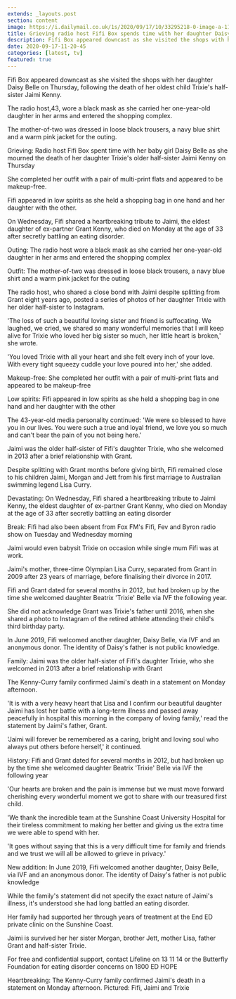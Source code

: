 ```yaml
---
extends: _layouts.post
section: content
image: https://i.dailymail.co.uk/1s/2020/09/17/10/33295218-0-image-a-113_1600336659746.jpg 
title: Grieving radio host Fifi Box spends time with her daughter Daisy Belle 
description: Fifi Box appeared downcast as she visited the shops with her daughter Daisy Belle on Thursday, following the death of her oldest child Trixies half-sister Jaimi Kenny. 
date: 2020-09-17-11-20-45 
categories: [latest, tv] 
featured: true 
--- 
```

Fifi Box appeared downcast as she visited the shops with her daughter Daisy Belle on Thursday, following the death of her oldest child Trixie's half-sister Jaimi Kenny.

The radio host,43, wore a black mask as she carried her one-year-old daughter in her arms and entered the shopping complex.

The mother-of-two was dressed in loose black trousers, a navy blue shirt and a warm pink jacket for the outing.

Grieving: Radio host Fifi Box spent time with her baby girl Daisy Belle as she mourned the death of her daughter Trixie's older half-sister Jaimi Kenny on Thursday

She completed her outfit with a pair of multi-print flats and appeared to be makeup-free.



Fifi appeared in low spirits as she held a shopping bag in one hand and her daughter with the other.

On Wednesday, Fifi shared a heartbreaking tribute to Jaimi, the eldest daughter of ex-partner Grant Kenny, who died on Monday at the age of 33 after secretly battling an eating disorder.

Outing: The radio host wore a black mask as she carried her one-year-old daughter in her arms and entered the shopping complex

Outfit: The mother-of-two was dressed in loose black trousers, a navy blue shirt and a warm pink jacket for the outing

The radio host, who shared a close bond with Jaimi despite splitting from Grant eight years ago, posted a series of photos of her daughter Trixie with her older half-sister to Instagram.

'The loss of such a beautiful loving sister and friend is suffocating. We laughed, we cried, we shared so many wonderful memories that I will keep alive for Trixie who loved her big sister so much, her little heart is broken,' she wrote.

'You loved Trixie with all your heart and she felt every inch of your love. With every tight squeezy cuddle your love poured into her,' she added. 

Makeup-free: She completed her outfit with a pair of multi-print flats and appeared to be makeup-free 

Low spirits: Fifi appeared in low spirits as she held a shopping bag in one hand and her daughter with the other

The 43-year-old media personality continued: 'We were so blessed to have you in our lives. You were such a true and loyal friend, we love you so much and can't bear the pain of you not being here.' 

Jaimi was the older half-sister of Fifi's daughter Trixie, who she welcomed in 2013 after a brief relationship with Grant.

Despite splitting with Grant months before giving birth, Fifi remained close to his children Jaimi, Morgan and Jett from his first marriage to Australian swimming legend Lisa Curry. 

Devastating: On Wednesday, Fifi shared a heartbreaking tribute to Jaimi Kenny, the eldest daughter of ex-partner Grant Kenny, who died on Monday at the age of 33 after secretly battling an eating disorder

Break: Fifi had also been absent from Fox FM's Fifi, Fev and Byron radio show on Tuesday and Wednesday morning

Jaimi would even babysit Trixie on occasion while single mum Fifi was at work. 

Jaimi's mother, three-time Olympian Lisa Curry, separated from Grant in 2009 after 23 years of marriage, before finalising their divorce in 2017. 

Fifi and Grant dated for several months in 2012, but had broken up by the time she welcomed daughter Beatrix 'Trixie' Belle via IVF the following year.

She did not acknowledge Grant was Trixie's father until 2016, when she shared a photo to Instagram of the retired athlete attending their child's third birthday party.

In June 2019, Fifi welcomed another daughter, Daisy Belle, via IVF and an anonymous donor. The identity of Daisy's father is not public knowledge.

Family: Jaimi was the older half-sister of Fifi's daughter Trixie, who she welcomed in 2013 after a brief relationship with Grant

The Kenny-Curry family confirmed Jaimi's death in a statement on Monday afternoon.

'It is with a very heavy heart that Lisa and I confirm our beautiful daughter Jaimi has lost her battle with a long-term illness and passed away peacefully in hospital this morning in the company of loving family,' read the statement by Jaimi's father, Grant.

'Jaimi will forever be remembered as a caring, bright and loving soul who always put others before herself,' it continued.

History: Fifi and Grant dated for several months in 2012, but had broken up by the time she welcomed daughter Beatrix 'Trixie' Belle via IVF the following year 

'Our hearts are broken and the pain is immense but we must move forward cherishing every wonderful moment we got to share with our treasured first child.

'We thank the incredible team at the Sunshine Coast University Hospital for their tireless commitment to making her better and giving us the extra time we were able to spend with her.

'It goes without saying that this is a very difficult time for family and friends and we trust we will all be allowed to grieve in privacy.'

New addition: In June 2019, Fifi welcomed another daughter, Daisy Belle, via IVF and an anonymous donor. The identity of Daisy's father is not public knowledge

While the family's statement did not specify the exact nature of Jaimi's illness, it's understood she had long battled an eating disorder.

Her family had supported her through years of treatment at the End ED private clinic on the Sunshine Coast.

Jaimi is survived her her sister Morgan, brother Jett, mother Lisa, father Grant and half-sister Trixie.

For free and confidential support, contact Lifeline on 13 11 14 or the Butterfly Foundation for eating disorder concerns on 1800 ED HOPE

Heartbreaking: The Kenny-Curry family confirmed Jaimi's death in a statement on Monday afternoon. Pictured: Fifi, Jaimi and Trixie

